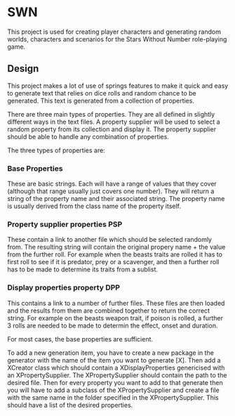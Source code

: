 # SWN
This project is used for creating player characters and generating random worlds, characters and scenarios for the Stars Without Number role-playing game.

## Design

This project makes a lot of use of springs features to make it quick and easy to generate text that relies on dice rolls and random chance to be generated. This text is generated from a collection of properties.

There are three main types of properties. They are all defined in slightly different ways in the text files. A property supplier will be used to select a random property from its collection and display it. The property supplier should be able to handle any combination of properties.

The three types of properties are:

### Base Properties

These are basic strings. Each will have a range of values that they cover (although that range usually just covers one number). They will return a string of the property name and their associated string. The property name is usually derived from the class name of the property itself.

### Property supplier properties PSP

These contain a link to another file which should be selected randomly from. The resulting string will contain the original propery name + the value from the further roll. For example when the beasts traits are rolled it has to first roll to see if it is predator, prey or a scavenger, and then a further roll has to be made to determine its traits from a sublist.

### Display properties property DPP

This contains a link to a number of further files. These files are then loaded and the results from them are combined together to return the correct string. For example on the beasts weapon trait, if poison is rolled, a further 3 rolls are needed to be made to determin the effect, onset and duration.


For most cases, the base properties are sufficient.

To add a new generation item, you have to create a new package in the generator with the name of the item you want to generate [X]. Then add a XCreator class which should contain a XDisplayProperties genericised with an XPropertySupplier. The XPropertySupplier should contain the path to the desired file. Then for every property you want to add to that generate then you will have to add a subclass of the XPropertySupplier and create a file with the same name in the folder specified in the XPropertySupplier. This should have a list of the desired properties.
